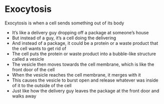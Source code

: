 # Exocytosis

Exocytosis is when a cell sends something out of its body

* It’s like a delivery guy dropping off a package at someone’s house
* But instead of a guy, it’s a cell doing the delivering
* And instead of a package, it could be a protein or a waste product that the cell wants to get rid of
* The cell puts the protein or waste product into a bubble-like structure called a vesicle
* The vesicle then moves towards the cell membrane, which is like the front door of the cell
* When the vesicle reaches the cell membrane, it merges with it
* This causes the vesicle to burst open and release whatever was inside of it to the outside of the cell
* Just like how the delivery guy leaves the package at the front door and walks away
